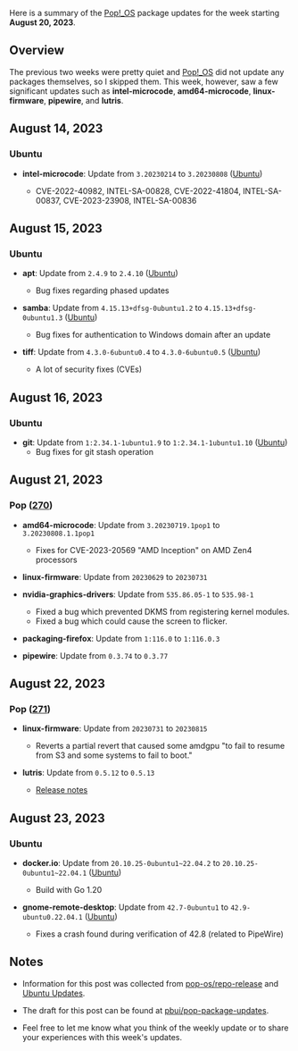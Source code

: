 Here is a summary of the [Pop!_OS](https://pop.system76.com) package updates
for the week starting **August 20, 2023**.

## Overview

The previous two weeks were pretty quiet and
[Pop!_OS](https://pop.system76.com) did not update any packages themselves, so
I skipped them.  This week, however, saw a few significant updates such as
**intel-microcode**, **amd64-microcode**, **linux-firmware**, **pipewire**, and
**lutris**.

## August 14, 2023

### Ubuntu

- **intel-microcode**: Update from `3.20230214` to `3.20230808` ([Ubuntu](https://launchpad.net/ubuntu/+source/intel-microcode/3.20230808.0ubuntu1))

    - CVE-2022-40982, INTEL-SA-00828, CVE-2022-41804, INTEL-SA-00837, CVE-2023-23908, INTEL-SA-00836

## August 15, 2023

### Ubuntu

- **apt**: Update from `2.4.9` to `2.4.10` ([Ubuntu](https://launchpad.net/ubuntu/+source/apt/2.4.10))
    
    - Bug fixes regarding phased updates
    
- **samba**: Update from `4.15.13+dfsg-0ubuntu1.2` to `4.15.13+dfsg-0ubuntu1.3` ([Ubuntu](https://launchpad.net/ubuntu/+source/samba/2:4.15.13+dfsg-0ubuntu1.3))

    - Bug fixes for authentication to Windows domain after an update

- **tiff**: Update from `4.3.0-6ubuntu0.4` to `4.3.0-6ubuntu0.5` ([Ubuntu](https://launchpad.net/ubuntu/+source/tiff/4.3.0-6ubuntu0.5))

    - A lot of security fixes (CVEs)

## August 16, 2023

### Ubuntu

- **git**: Update from `1:2.34.1-1ubuntu1.9` to `1:2.34.1-1ubuntu1.10` ([Ubuntu](https://launchpad.net/ubuntu/+source/git/1:2.34.1-1ubuntu1.10))
    - Bug fixes for git stash operation

## August 21, 2023

### Pop ([270](https://github.com/pop-os/repo-release/pull/270))

- **amd64-microcode**: Update from `3.20230719.1pop1` to `3.20230808.1.1pop1`

    - Fixes for CVE-2023-20569 "AMD Inception" on AMD Zen4 processors

- **linux-firmware**: Update from `20230629` to `20230731`

- **nvidia-graphics-drivers**: Update from `535.86.05-1` to `535.98-1`
    
    - Fixed a bug which prevented DKMS from registering kernel modules.
    - Fixed a bug which could cause the screen to flicker.

- **packaging-firefox**: Update from `1:116.0` to `1:116.0.3`

- **pipewire**: Update from `0.3.74` to `0.3.77`

## August 22, 2023

### Pop ([271](https://github.com/pop-os/repo-release/pull/271))

- **linux-firmware**: Update from `20230731` to `20230815`

    - Reverts a partial revert that caused some amdgpu "to fail to resume from
      S3 and some systems to fail to boot."
      
- **lutris**: Update from `0.5.12` to `0.5.13`

    - [Release notes](https://github.com/lutris/lutris/releases/tag/v0.5.13)

## August 23, 2023

### Ubuntu

- **docker.io**: Update from `20.10.25-0ubuntu1~22.04.2` to `20.10.25-0ubuntu1~22.04.1` ([Ubuntu](https://launchpad.net/ubuntu/+source/docker.io-app/20.10.25-0ubuntu1~22.04.2))
    
    - Build with Go 1.20

- **gnome-remote-desktop**: Update from `42.7-0ubuntu1` to `42.9-ubuntu0.22.04.1` ([Ubuntu](https://launchpad.net/ubuntu/+source/gnome-remote-desktop/42.9-0ubuntu0.22.04.1))
    - Fixes a crash found during verification of 42.8 (related to PipeWire)

## Notes

- Information for this post was collected from
  [pop-os/repo-release](https://github.com/pop-os/repo-release/) and [Ubuntu Updates](https://www.ubuntuupdates.org).

- The draft for this post can be found at
  [pbui/pop-package-updates](https://github.com/pbui/pop-package-updates).

- Feel free to let me know what you think of the weekly update or to share your
  experiences with this week's updates.
